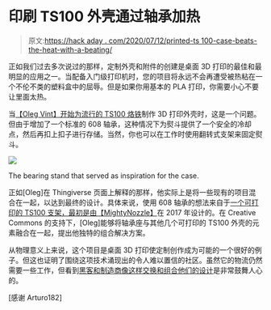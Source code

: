 # 印刷 TS100 外壳通过轴承加热

> 原文:[https://hack aday . com/2020/07/12/printed-ts 100-case-beats-the-heat-with-a-beating/](https://hackaday.com/2020/07/12/printed-ts100-case-beats-the-heat-with-a-bearing/)

正如我们过去多次说过的那样，定制外壳和附件的创建是桌面 3D 打印的最佳和最明显的应用之一。当配备入门级打印机时，您的项目将永远不会再遭受被热粘在一个不伦不类的塑料盒中的屈辱。但是如果你用基本的 PLA 打印，你需要小心不要让里面太热。

当[【Oleg Vint】开始为流行的 TS100 烙铁](https://www.thingiverse.com/thing:4438787)制作 3D 打印外壳时，这是一个问题。但由于增加了一个标准的 608 轴承，这种情况下为熨斗提供了一个安全的冷却点，然后再扣上扣子进行存储。当然，你也可以在工作时使用翻转式支架来固定熨斗。

[![](../Images/6520983e841c61de06fd9e8c52cf4324.png)](https://hackaday.com/wp-content/uploads/2020/07/ts100box_detail.jpg)

The bearing stand that served as inspiration for the case.

正如[Oleg]在 Thingiverse 页面上解释的那样，他实际上是将一些现有的项目混合在一起，以达到最终的设计。具体来说，使用 608 轴承的想法来自于[一个可打印的 TS100 支架，最初是由【MightyNozzle】](https://www.thingiverse.com/thing:2385609)在 2017 年设计的。在 Creative Commons 的支持下，[Oleg]能够将轴承座与其他几个可打印的 TS100 外壳的元素融合在一起，提出他独特的组合解决方案。

从物理意义上来说，这个项目是桌面 3D 打印使定制创作成为可能的一个很好的例子。但这也证明了围绕这项技术涌现出的令人难以置信的社区。虽然它的物流仍然需要一些工作，但看到[黑客和制造商像这样交换和组合他们的设计](https://hackaday.com/2019/04/24/prusa-launches-their-own-3d-model-repository/)是非常鼓舞人心的。

[感谢 Arturo182]